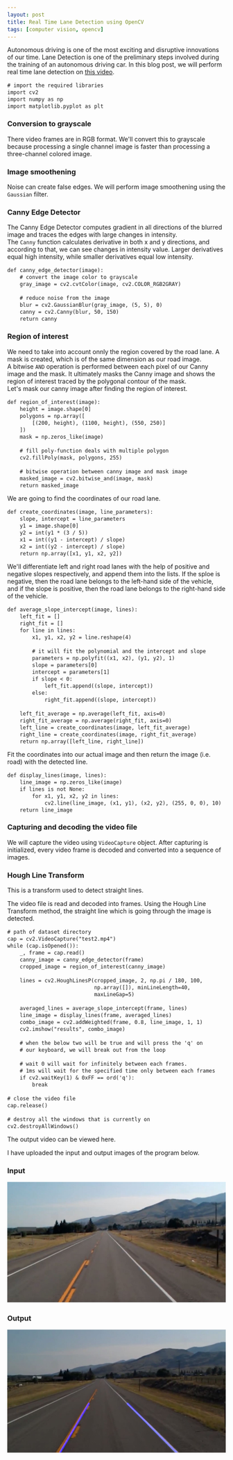 ```yaml
---
layout: post
title: Real Time Lane Detection using OpenCV
tags: [computer vision, opencv]
---
```


Autonomous driving is one of the most exciting and disruptive innovations of our time. Lane Detection is one of the preliminary steps involved during the training of an autonomous driving car. In this blog post, we will perform real time lane detection on [this video](https://drive.google.com/file/d/1V7OrAwjxtHR8LkfxXDVRu5lx2e5fxljo/view?usp=sharing).


```
# import the required libraries
import cv2
import numpy as np
import matplotlib.pyplot as plt
```

### Conversion to grayscale
There video frames are in RGB format. We'll convert this to grayscale because processing a single channel image is faster than processing a three-channel colored image.

### Image smoothening
Noise can create false edges. We will perform image smoothening using the `Gaussian` filter.

### Canny Edge Detector
The Canny Edge Detector computes gradient in all directions of the blurred image and traces the edges with large changes in intensity.  
The `Canny` function calculates derivative in both x and y directions, and according to that, we can see changes in intensity value. Larger derivatives equal high intensity, while smaller derivatives equal low intensity.


```
def canny_edge_detector(image):
    # convert the image color to grayscale
    gray_image = cv2.cvtColor(image, cv2.COLOR_RGB2GRAY)

    # reduce noise from the image
    blur = cv2.GaussianBlur(gray_image, (5, 5), 0)
    canny = cv2.Canny(blur, 50, 150)
    return canny
```

### Region of interest
We need to take into account onnly the region covered by the road lane. A mask is created, which is of the same dimension as our road image.  
A bitwise `AND` operation is performed between each pixel of our Canny image and the mask. It ultimately masks the Canny image and shows the region of interest traced by the polygonal contour of the mask.  
Let's mask our canny image after finding the region of interest.


```
def region_of_interest(image):
    height = image.shape[0]
    polygons = np.array([
        [(200, height), (1100, height), (550, 250)]
    ])
    mask = np.zeros_like(image)

    # fill poly-function deals with multiple polygon
    cv2.fillPoly(mask, polygons, 255)

    # bitwise operation between canny image and mask image
    masked_image = cv2.bitwise_and(image, mask)
    return masked_image
```

We are going to find the coordinates of our road lane.


```
def create_coordinates(image, line_parameters):
    slope, intercept = line_parameters
    y1 = image.shape[0]
    y2 = int(y1 * (3 / 5))
    x1 = int((y1 - intercept) / slope)
    x2 = int((y2 - intercept) / slope)
    return np.array([x1, y1, x2, y2])
```

We'll differentiate left and right road lanes with the help of positive and negative slopes respectively, and append them into the lists. If the sploe is negative, then the road lane belongs to the left-hand side of the vehicle, and if the slope is positive, then the road lane belongs to the right-hand side of the vehicle.


```
def average_slope_intercept(image, lines):
    left_fit = []
    right_fit = []
    for line in lines:
        x1, y1, x2, y2 = line.reshape(4)

        # it will fit the polynomial and the intercept and slope
        parameters = np.polyfit((x1, x2), (y1, y2), 1)
        slope = parameters[0]
        intercept = parameters[1]
        if slope < 0:
            left_fit.append((slope, intercept))
        else:
            right_fit.append((slope, intercept))

    left_fit_average = np.average(left_fit, axis=0)
    right_fit_average = np.average(right_fit, axis=0)
    left_line = create_coordinates(image, left_fit_average)
    right_line = create_coordinates(image, right_fit_average)
    return np.array([left_line, right_line])
```

Fit the coordinates into our actual image and then return the image (i.e. road) with the detected line.


```
def display_lines(image, lines):
    line_image = np.zeros_like(image)
    if lines is not None:
        for x1, y1, x2, y2 in lines:
            cv2.line(line_image, (x1, y1), (x2, y2), (255, 0, 0), 10)
    return line_image
```

### Capturing and decoding the video file
We will capture the video using `VideoCapture` object. After capturing is initialized, every video frame is decoded and converted into a sequence of images.

### Hough Line Transform
This is a transform used to detect straight lines.

The video file is read and decoded into frames. Using the Hough Line Transform method, the straight line which is going through the image is detected.


```
# path of dataset directory
cap = cv2.VideoCapture("test2.mp4")
while (cap.isOpened()):
    _, frame = cap.read()
    canny_image = canny_edge_detector(frame)
    cropped_image = region_of_interest(canny_image)

    lines = cv2.HoughLinesP(cropped_image, 2, np.pi / 180, 100,
                            np.array([]), minLineLength=40,
                            maxLineGap=5)

    averaged_lines = average_slope_intercept(frame, lines)
    line_image = display_lines(frame, averaged_lines)
    combo_image = cv2.addWeighted(frame, 0.8, line_image, 1, 1)
    cv2.imshow("results", combo_image)

    # when the below two will be true and will press the 'q' on 
    # our keyboard, we will break out from the loop

    # wait 0 will wait for infinitely between each frames.
    # 1ms will wait for the specified time only between each frames
    if cv2.waitKey(1) & 0xFF == ord('q'):
        break

# close the video file
cap.release()

# destroy all the windows that is currently on
cv2.destroyAllWindows()
```

The output video can be viewed here.  

I have uploaded the input and output images of the program below.

### Input
<img src="/assets/img/computer_vision/lane_detection/road1.JPG">

### Output
<img src="/assets/img/computer_vision/lane_detection/road2.JPG">
